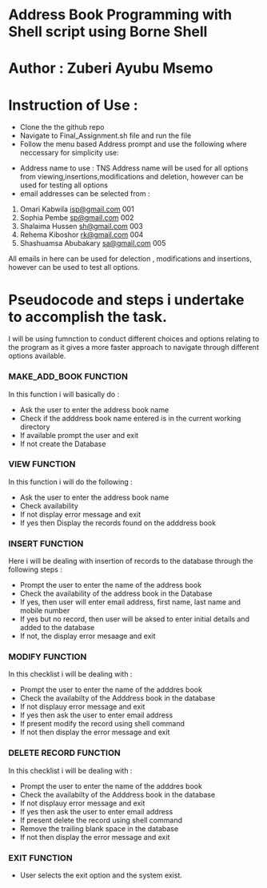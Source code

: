 # Address Book Programming with Shell script using Borne Shell
# Author : Zuberi Ayubu Msemo


# Instruction of Use :
* Clone the the github repo
* Navigate to Final_Assignment.sh file and run the file 
* Follow the menu based Address prompt and use the following where neccessary
for simplicity use:
 - Address name to use : TNS
  Address name will be used for all options from viewing,insertions,modifications and deletion, however can be used for testing all options
 - email addresses can be selected from : 
1) Omari Kabwila isp@gmail.com 001
2) Sophia Pembe  sp@gmail.com 002
3) Shalaima Hussen sh@gmail.com 003
4) Rehema Kiboshor rk@gmail.com 004
5) Shashuamsa Abubakary sa@gmail.com 005

All emails in here can be used for delection , modifications and insertions, however can be used to test all options.


# Pseudocode and steps i undertake to accomplish the task.
I will be using fumnction to conduct different choices and options relating to the program as it gives a more faster approach to navigate through different options available.



### MAKE_ADD_BOOK FUNCTION
In this function i will basically do :
  * Ask the user to enter the  address book name
  * Check if the adddress book name entered is in the current working directory
  * If available prompt the user and exit
  * If not create the Database 


### VIEW FUNCTION
In this function i will do the following :
  * Ask the user to enter the address book name
  * Check availability 
  * If not display error message and exit
  * If yes then Display the records found on the adddress book


### INSERT FUNCTION
Here i will be dealing with insertion of records to the database through the following steps :
  * Prompt the user to enter the name of the address book 
  * Check the availability of the address book in the Database
  * If yes, then user will enter email address, first name, last name and mobile number
  * If yes but no record, then user will be aksed to enter initial details and added to the database
  * If not, the display error mesaage and exit


### MODIFY FUNCTION
In this checklist i will be dealing with :
  * Prompt the user to enter the name of the adddres book
  * Check the availabilty of the Adddress book in the database
  * If not displauy error message and exit
  * If yes then ask the user to enter email address
  * If present modify the record using shell command
  * If not then display the error message and exit
  

### DELETE RECORD FUNCTION
In this checklist i will be dealing with :
  * Prompt the user to enter the name of the adddres book
  * Check the availabilty of the Adddress book in the database
  * If not displauy error message and exit
  * If yes then ask the user to enter email address
  * If present delete the record using shell command
  * Remove the trailing  blank space in the database
  * If not then display the error message and exit


### EXIT FUNCTION
* User selects the exit option and the system exist.


